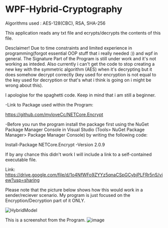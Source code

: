 # WPF-Hybrid-Cryptography
Algorithms used : AES-128(CBC), RSA, SHA-256

This application reads any txt file and ecrypts/decrypts the contents of this file.

Desclaimer! Due to time constraints and limited experience in programming(forgot essential OOP stuff that i really needed :)) and wpf in general. The Signature Part of the Program is still under work and it's not working as inteded. Also currently i can't get the code to stop creating a new key with the symmetric algorithm (AES) when it's decrypting but it does somehow decrypt correctly (key used for encryption is not equal to the key used for decryption or that's what i think is going on i might be wrong about this).

I apologise for the spaghetti code. Keep in mind that i am still a beginner.

-Link to Package used within the Program:

https://github.com/myloveCc/NETCore.Encrypt


-Before you run the program install the package first using 
the NuGet Package Manager Console in Visual Studio (Tools> NuGet Package Manager> Package Manager Console) 
 by writing the following code:

Install-Package NETCore.Encrypt -Version 2.0.9


If by any chance this didn't work I will include a link to a self-contained 
executable file.

Link: https://drive.google.com/file/d/1o4NfWFo9ZYYz5qnaCSpGCybjPLFRr5nS/view?usp=sharing

Please note that the picture below shows how this would work in a sender/reciever scenario.
My program is just focused on the Encryption/Decryption part of it ONLY.

![HybridModel](https://user-images.githubusercontent.com/59689940/119700094-20653a00-be53-11eb-8c16-1e1f09c6779c.png)

This is a screenshot from the Program.
![image](https://user-images.githubusercontent.com/59689940/119704513-067a2600-be58-11eb-82c4-15f072f5c875.png)


